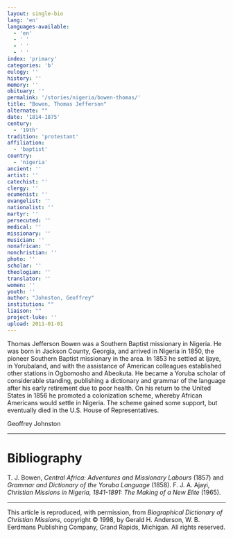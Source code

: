 ```yaml
---
layout: single-bio
lang: 'en'
languages-available:
  - 'en'
  - ' '
  - ' '
  - ' '
index: 'primary'
categories: 'b'
eulogy: ''
history: ''
memory: ''
obituary: ''
permalink: '/stories/nigeria/bowen-thomas/'
title: "Bowen, Thomas Jefferson"
alternate: ""
date: '1814-1875'
century:
  - '19th'
tradition: 'protestant'
affiliation:
  - 'baptist'
country:
  - 'nigeria'
ancient: ''
artist: ''
catechist: ''
clergy: ''
ecumenist: ''
evangelist: ''
nationalist: ''
martyr: ''
persecuted: ''
medical: ''
missionary: ''
musician: ''
nonafrican: ''
nonchristian: ''
photo: ''
scholar: ''
theologian: ''
translator: ''
women: ''
youth: ''
author: "Johnston, Geoffrey"
institution: ""
liaison: ""
project-luke: ''
upload: 2011-01-01
---
```




Thomas Jefferson Bowen was a Southern Baptist missionary in Nigeria. He was born in Jackson County, Georgia, and arrived in Nigeria in 1850, the pioneer Southern Baptist missionary in the area. In 1853 he settled at Ijaye, in Yorubaland, and with the assistance of American colleagues established other stations in Ogbomosho and Abeokuta. He became a Yoruba scholar of considerable standing, publishing a dictionary and grammar of the language after his early retirement due to poor health. On his return to the United States in 1856 he promoted a colonization scheme, whereby African Americans would settle in Nigeria. The scheme gained some support, but eventually died in the U.S. House of Representatives.

Geoffrey Johnston

---

# Bibliography

T. J. Bowen, *Central Africa: Adventures and Missionary Labours* (1857) and *Grammar and Dictionary of the Yoruba Language* (1858). F. J. A. Ajayi, *Christian Missions in Nigeria, 1841-1891: The Making of a New Elite* (1965).

---

This article is reproduced, with permission, from *Biographical Dictionary of Christian Missions*, copyright © 1998, by Gerald H. Anderson, W. B. Eerdmans Publishing Company, Grand Rapids, Michigan. All rights reserved.